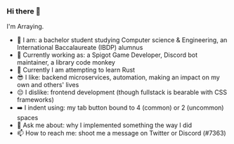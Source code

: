 ### Hi there 👋

I'm Arraying.
- 📘 I am: a bachelor student studying Computer science & Engineering, an International Baccalaureate (IBDP) alumnus
- 🔭 Currently working as: a Spigot Game Developer, Discord bot maintainer, a library code monkey
- 🌱 Currently I am attempting to learn Rust
- 😎 I like: backend microservices, automation, making an impact on my own and others' lives
- 😔 I dislike: frontend development (though fullstack is bearable with CSS frameworks)
- ➡️ I indent using: my tab button bound to 4 (common) or 2 (uncommon) spaces
- 💬 Ask me about: why I implemented something the way I did
- 📫 How to reach me: shoot me a message on Twitter or Discord (#7363)
